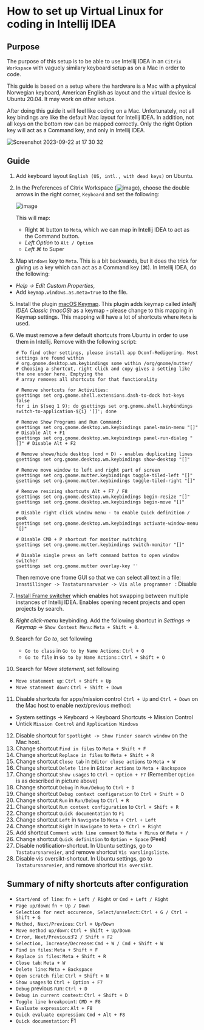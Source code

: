 # How to set up Virtual Linux for coding in Intellij IDEA

## Purpose 
The purpose of this setup is to be able to use Intellij IDEA in an `Citrix Workspace` with vaguely similary keyboard setup as on a Mac in order to code. 

This guide is based on a setup where the hardware is a Mac with a physical Norwegian keyboard, American English as layout and the virtual device is Ubuntu 20.04. It may work on other setups.

After doing this guide it will feel like coding on a Mac. Unfortunately, not all key bindings are like the default Mac layout for Intellij IDEA. In addition, not all keys on the bottom row can be mapped correctly. Only the right Option key will act as a Command key, and only in Intellij IDEA.

![Screenshot 2023-09-22 at 17 30 32](https://github.com/asjafjell/dotfiles/assets/720545/840917d1-c2a1-4a04-9bf1-e2a4391c3da0)

## Guide

1. Add keyboard layout `English (US, intl., with dead keys)` on Ubuntu.
2. In the Preferences of Citrix Workspace (![image](https://github.com/asjafjell/dotfiles/assets/720545/9b45085d-017e-47a5-8fe0-dca3aeab4c0c)),
   choose the double arrows in the right corner, `Keyboard` and set the following:

   ![image](https://github.com/asjafjell/dotfiles/assets/720545/5c3dd010-a273-40d8-98e4-b7bb40e07a6d)
   
   This will map: 
   - Right ⌘ button to `Meta`, which we can map in Intellij IDEA to act as the Command button.
   - _Left Option_ to `Alt / Option`
   - _Left ⌘_ to Super     
2. Map `Windows` key to `Meta`. This is a bit backwards, but it does the trick for giving us a key which can act as a Command key (⌘). In Intellij IDEA, do the following:
  - _Help -> Edit Custom Properties_,
  - Add `keymap.windows.as.meta=true` to the file.
5. Install the plugin [macOS Keymap](https://plugins.jetbrains.com/plugin/13258-macos-keymap). This plugin adds keymap called _Intellij IDEA Classic (macOS)_ as a keymap - please change to this mapping in Keymap settings. This mapping will have a lot of shortcuts where `Meta` is used.
6. We must remove a few default shortcuts from Ubuntu in order to use them in Intellij. Remove with the following script:
   ```shell
   # To find other settings, please install app Dconf-Redigering. Most settings are found within 
   # org.gnome.desktop.wm.keybindings some within /org/gnome/mutter/
   # Choosing a shortcut, right click and copy gives a setting like the one under here. Emptying the
   # array removes all shortcuts for that functionality
   
   # Remove shortcuts for Activities:
   gsettings set org.gnome.shell.extensions.dash-to-dock hot-keys false
   for i in $(seq 1 9); do gsettings set org.gnome.shell.keybindings switch-to-application-${i} '[]'; done

   # Remove Show Programs and Run Command:
   gsettings set org.gnome.desktop.wm.keybindings panel-main-menu "[]" # Disable Alt + F1
   gsettings set org.gnome.desktop.wm.keybindings panel-run-dialog "[]" # Disable Alt + F2
   
   # Remove showe/hide desktop (cmd + D) - enables duplicating lines
   gsettings set org.gnome.desktop.wm.keybindings show-desktop "[]"
   
   # Remove move window to left and right part of screen
   gsettings set org.gnome.mutter.keybindings toggle-tiled-left "[]"
   gsettings set org.gnome.mutter.keybindings toggle-tiled-right "[]"
   
   # Remove resizing shortcuts Alt + F7 / F8
   gsettings set org.gnome.desktop.wm.keybindings begin-resize "[]"
   gsettings set org.gnome.desktop.wm.keybindings begin-move "[]"
   
   # Disable right click window menu - to enable Quick definition / peek
   gsettings set org.gnome.desktop.wm.keybindings activate-window-menu "[]"
   
   # Disable CMD + P shortcut for monitor switching
   gsettings set org.gnome.mutter.keybindings switch-monitor "[]"    
   
   # Disable single press on left command button to open window switcher
   gsettings set org.gnome.mutter overlay-key '' 
   ```

   Then remove one frome GUI so that we can select all text in a file:
   `Innstillinger -> Tastatursnarveier -> Vis alle programmer ` : Disable

7. [Install Frame switcher](https://plugins.jetbrains.com/plugin/7138-frame-switcher) which enables hot swapping between multiple instances of Intellij IDEA. Enables opening recent projects and open projects by search.
8. _Right click-menu_ keybinding. Add the following shortcut in _Settings -> Keymap_ -> `Show Context Menu`: `Meta + Shift + 0`. 
9. Search for _Go to_, set following
   - `Go to class` in `Go to by Name Actions`: `Ctrl + O`
   - `Go to file` in `Go to by Name Actions` : `Ctrl + Shift + O`
10. Search for _Move statement_, set following
   - `Move statement up`: `Ctrl + Shift + Up`
   - `Move statement down`: `Ctrl + Shift + Down`
11. Disable shortcuts for apps/mission control `Ctrl + Up` and `Ctrl + Down` on the Mac host to enable next/previous method:
   - System settings -> Keyboard -> Keyboard Shortcuts -> Mission Control
   - Untick `Mission Control` and `Application Windows`
12. Disable shortcut for `Spotlight -> Show Finder search window` on the Mac host.
12. Change shortcut `Find in files` to `Meta + Shift + F`
12. Change shortcut `Replace in files` to `Meta + Shift + R`
13. Change shortcut `Close tab` in `Editor close actions` to `Meta + W`
14. Change shortcut `Delete line` in `Editor Actions` to `Meta + Backspace`
14. Change shortcut `Show usages` to `Ctrl + Option + F7` (Remember `Option` is as described in picture above)
14. Change shortcut `Debug` in `Run/Debug` to `Ctrl + D`
14. Change shortcut `Debug context configuration` to `Ctrl + Shift + D`
14. Change shortcut `Run` in `Run/Debug` to `Ctrl + R`
14. Change shortcut `Run context configuration` to `Ctrl + Shift + R`
15. Change shortcut `Quick documentation` to `F1`
16. Change shortcut `Left` in `Navigate` to `Meta + Ctrl + Left` 
16. Change shortcut `Right` in `Navigate` to `Meta + Ctrl + Right` 
14. Add shortcut `Comment with line comment` to `Meta + Minus` or `Meta + /`
15. Change shortcut `Quick definition` to `Option + Space` (Peek)
15. Disable notification-shortcut. In Ubuntu settings, go to `Tastatursnarveier`, and remove shortcut `Vis varslingsliste`.
16. Disable vis oversikt-shortcut. In Ubuntu settings, go to `Tastatursnarveier`, and remove shortcut `Vis oversikt`.

## Summary of nifty shortcuts after configuration
- `Start/end of line`: `fn + Left / Right` or `Cmd + Left / Right`
- `Page up/down`: `fn + Up / Down`
- `Selection for next occurence, Select/unselect`: `Ctrl + G / Ctrl + Shift + G`
- `Method, Next/Previous`: `Ctrl + Up/Down`
- `Move method up/down`: `Ctrl + Shift + Up/Down`
- `Error, Next/Previous`:`F2 / Shift + F2`
- `Selection, Increase/Decrease`: `Cmd + W / Cmd + Shift + W`
- `Find in files`: `Meta + Shift + F`
- `Replace in files`: `Meta + Shift + R`
- `Close tab`: `Meta + W`
- `Delete line`: `Meta + Backspace`
- `Open scratch file`: `Ctrl + Shift + N`
- `Show usages` to `Ctrl + Option + F7`
- `Debug` previous run: `Ctrl + D`
- `Debug in current context`: `Ctrl + Shift + D`
- `Toggle line breakpoint`: `CMD + F8`
- `Evaluate expression`: `Alt + F8`
- `Quick evaluate expression`: `Cmd + Alt + F8`
- `Quick documentation`: F1
